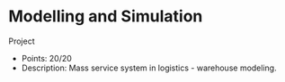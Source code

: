 # Modelling and Simulation

Project
- Points: 20/20
- Description: Mass service system in logistics - warehouse modeling.
